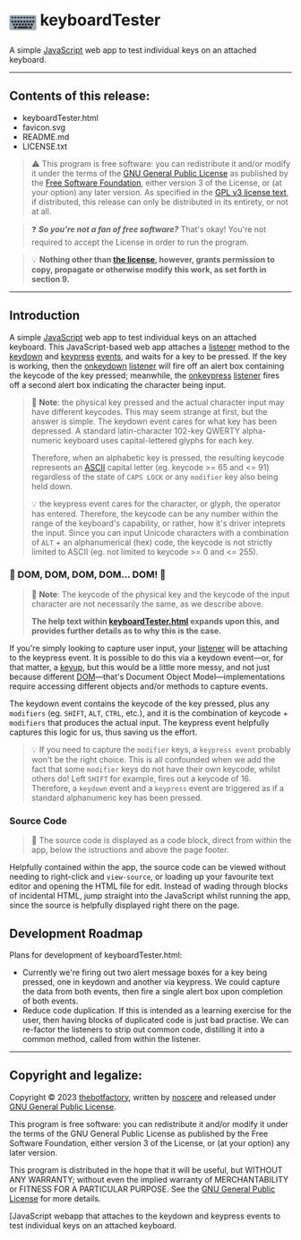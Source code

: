 # <span><img src="./favicon.svg?sanitize=true&raw=true" width="48px" valign="center" align="center"></span> keyboardTester 

A simple [JavaScript](https://en.wikipedia.org/wiki/JavaScript) web app to test individual keys on an attached keyboard.

---
<!--<div align="left">
  <img src="./favicon.svg?raw=true&sanitize=true&x=48" width="48px">-->

## Contents of this release:
- keyboardTester.html
- favicon.svg
- README.md
- LICENSE.txt

> :warning: This program is free software: you can redistribute it and/or modify it under the terms of the [GNU General Public License](https://www.gnu.org/licenses) as published by the [Free Software Foundation](https://fsf.org), either version 3 of the License, or (at your option) any later version. As specified in the [GPL v3 license text](https://www.gnu.org/licenses/gpl-3.0.html#license-text), if distributed, this release can only be distributed in its entirety, or not at all.

> :question: ***So you're not a fan of free software?*** That's okay! You're not required to accept the License in order to run the program.

> :bulb: **Nothing other than [the license](./LICENSE.txt), however, grants permission to copy, propagate or otherwise modify this work, as set forth in section 9.**

---

## Introduction

A simple [JavaScript](https://en.wikipedia.org/wiki/JavaScript) web app to test individual keys on an attached keyboard. This JavaScript-based web app attaches a [listener](https://blog.webdevsimplified.com/2022-01/event-listeners/) method to the [keydown](https://www.w3schools.com/jsref/event_onkeydown.asp) and	[keypress](https://www.w3schools.com/jsref/event_onkeypress.asp) [events](https://www.w3schools.com/tags/ref_eventattributes.asp), and waits for a key to be pressed. If the key is working, then the [onkeydown](https://www.w3schools.com/jsref/event_onkeydown.asp) [listener](https://blog.webdevsimplified.com/2022-01/event-listeners/) will fire off an alert box containing the keycode of the key pressed; meanwhile, the [onkeypress](https://www.w3schools.com/jsref/event_onkeypress.asp) [listener](https://blog.webdevsimplified.com/2022-01/event-listeners/) fires off a second alert box indicating the character being input.

> :memo: **Note**:  the physical key pressed and the actual character input may have different keycodes. This may seem strange at first, but the answer is simple. The keydown event cares for what key has been depressed. A standard latin-character 102-key QWERTY alpha-numeric keyboard uses capital-lettered glyphs for each key.
>
> Therefore, when an alphabetic key is pressed, the resulting keycode represents an [ASCII](https://en.wikipedia.org/wiki/ASCII) capital letter (eg. keycode >= 65 and <= 91) regardless of the state of `CAPS LOCK` or any `modifier` key also being held down.
>
> :bulb: the keypress event cares for the character, or glyph, the operator has entered. Therefore, the keycode can be any number within the range of the keyboard's capability, or rather, how it's driver inteprets the input. Since you can input Unicode characters with a combination of `ALT` + an alphanumerical (hex) code, the keycode is not strictly limited to ASCII (eg. not limited to keycode >= 0 and <= 255).


### 🎼 DOM, DOM, DOM, DOM... DOM! 🎵
> :memo: **Note**: The keycode of the physical key and the keycode of the input character are not necessarily the same, as we describe above.
>
> **The help text within [keyboardTester.html](https://htmlpreview.github.io/?https://github.com/Nos78/keyboardTester/blob/main/KeyboardTester.html) expands upon this, and provides further details as to why this is the case.**

If you're simply looking to capture user input, your [listener](https://blog.webdevsimplified.com/2022-01/event-listeners/) will be attaching to the keypress event. It is possible to do this via a keydown event—or, for that matter, a [keyup](https://www.w3schools.com/jsref/event_onkeyup.asp), but this would be a little more messy, and not just because different [DOM](https://developer.mozilla.org/en-US/docs/Web/API/Document_Object_Model/Introduction)—that's Document Object Model—implementations require accessing different objects and/or methods to capture events.

The keydown event contains the keycode of the key pressed, plus any `modifiers` (eg. `SHIFT`, `ALT`, `CTRL`, etc.), and it is the combination of keycode + `modifiers` that produces the actual input. The keypress event helpfully captures this logic for us, thus saving us the effort.

> :bulb: If you need to capture the `modifier` keys, a `keypress event` probably won't be the right choice. This is all confounded when we add the fact that some `modifier` keys do not have their own keycode, whilst others do! Left `SHIFT` for example, fires out a keycode of 16. Therefore, a `keydown` event and a `keypress` event are triggered as if a standard alphanumeric key has been pressed.

### Source Code
> :memo: The source code is displayed as a code block, direct from within the app, below the istructions and above the page footer.

Helpfully contained within the app, the source code can be viewed without needing to right-click and `view-source`, or loading up your favourite text editor and opening the HTML file for edit. Instead of wading through blocks of incidental HTML, jump straight into the JavaScript whilst running the app, since the source is helpfully displayed right there on the page.

## Development Roadmap
Plans for development of keyboardTester.html:
- Currently we're firing out two alert message boxes for a key being pressed, one in keydown and another via keypress. We could capture the data from both events, then fire a single alert box upon completion of both events.
- Reduce code duplication. If this is intended as a learning exercise for the user, then having blocks of duplicated code is just bad practise. We can re-factor the listeners to strip out common code, distilling it into a common method, called from within the listener.


---

## Copyright and legalize:
Copyright © 2023 [thebotfactory](https://thebotfactory.net), written by [noscere](mailto:noscere1978@gmail.com) and released under [GNU General Public License](https://www.gnu.org/licenses/).

This program is free software: you can redistribute it and/or modify it under the terms of the GNU General Public License as published by the Free Software Foundation, either version 3 of the License, or (at your option) any later version.

This program is distributed in the hope that it will be useful, but WITHOUT ANY WARRANTY; without even the implied warranty of MERCHANTABILITY or FITNESS FOR A PARTICULAR PURPOSE.  See the [GNU General Public License](https://www.gnu.org/licenses/) for more details.
 
[JavaScript webapp that attaches to the keydown and keypress events to test individual keys on an attached keyboard.
